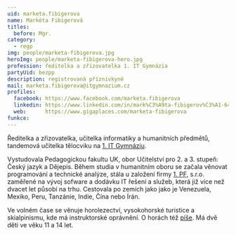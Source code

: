 ```yaml
---
uid: marketa.fibigerova
name: Markéta Fibigerová
titles:
  before: Mgr.
category:
  - regp
img: people/marketa-fibigerova.jpg
heroImg: people/marketa-fibigerova-hero.jpg
profession: ředitelka a zřizovatelka 1. IT Gymnázia
partyUid: bezpp
description: registrovaná příznivkyně
mail: marketa.fibigerova@itgymnazium.cz
profiles:
  facebook: https://www.facebook.com/marketa.fibigerova
  linkedin: https://www.linkedin.com/in/mark%C3%A9ta-fibigerov%C3%A1-6496b63/
  web:      https://www.gigaplaces.com/marketa-fibigerova
funkce:
---
```


Ředitelka a zřizovatelka, učitelka informatiky a humanitních předmětů, tandemová učitelka tělocviku na <a href="https://www.itgymnazium.cz/">1. IT Gymnáziu</a>.

Vystudovala Pedagogickou fakultu UK, obor Učitelství pro 2. a 3. stupeň: Český jazyk a Dějepis. Během studia v humanitním oboru se začala věnovat programování a technické analýze, stála u založení firmy <a href="https://www.1pf.cz/">1. PF</a>, s.r.o. zaměřené na vývoj sofware a dodávku IT řešení a služeb, která již více než dvacet let působí na trhu. Cestovala po zemích jako jako je Venezuela, Mexiko, Peru, Tanzánie, Indie, Čína nebo Írán.

Ve volném čase se věnuje horolezectví, vysokohorské turistice a skialpinismu, kde má instruktorské oprávnění. O horách též <a href="https://www.gigaplaces.com/marketa-fibigerova/moje-clanky/">píše</a>. Má dvě děti ve věku 11 a 14 let.
